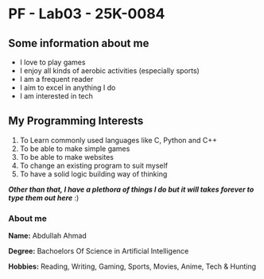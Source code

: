 # PF - Lab03 - 25K-0084


## Some information about me
- I love to play games
- I enjoy all kinds of aerobic activities (especially sports)
- I am a frequent reader
- I aim to excel in anything I do
- I am interested in tech


## My Programming Interests
1. To Learn commonly used languages like C, Python and C++
2. To be able to make simple games
3. To be able to make websites
4. To change an existing program to suit myself
5. To have a solid logic building way of thinking

***Other than that, I have a plethora of things I do but it will takes forever to type them out here*** :)

### About me

**Name:** Abdullah Ahmad

**Degree:** Bachoelors Of Science in Artificial Intelligence

**Hobbies:** Reading, Writing, Gaming, Sports, Movies, Anime, Tech & Hunting

